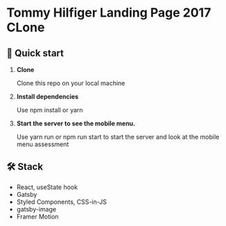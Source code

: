 # Tommy Hilfiger Landing Page 2017 CLone

## 🚀 Quick start

1.  **Clone**

    Clone this repo on your local machine

2.  **Install dependencies**

    Use npm install or yarn

3.  **Start the server to see the mobile menu.**

    Use yarn run or npm run start to start the server and look at the mobile menu assessment

## 🛠 Stack

- React, useState hook
- Gatsby
- Styled Components, CSS-in-JS
- gatsby-image
- Framer Motion
